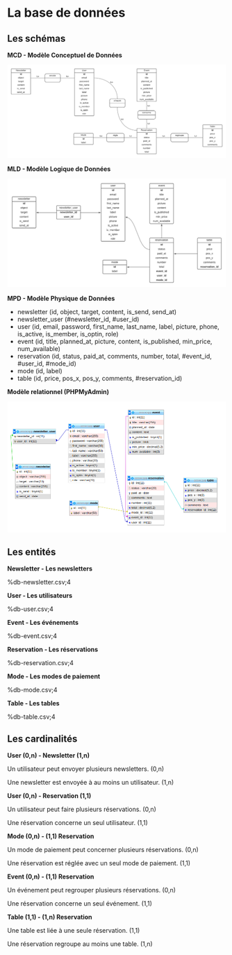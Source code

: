# La base de données

## Les schémas

**MCD -  Modèle Conceptuel de Données**

![](/docs/schemas/entities/MCD.png)

**MLD -  Modèle Logique de Données**

![](/docs/schemas/entities/MLD.png)

**MPD -  Modèle Physique de Données**

- newsletter (id, object, target, content, is_send, send_at)
- newsletter_user (#newsletter_id, #user_id)
- user (id, email, password, first_name, last_name, label, picture, phone, is_active, is_member, is_optin, role)
- event (id, title, planned_at, picture, content, is_published, min_price, num_available)
- reservation (id, status, paid_at, comments, number, total, #event_id, #user_id, #mode_id)
- mode (id, label)
- table (id, price, pos_x, pos_y, comments, #reservation_id)

**Modèle relationnel (PHPMyAdmin)**

![](/docs/schemas/entities/relations.png)

## Les entités

**Newsletter - Les newsletters**

%db-newsletter.csv;4

**User - Les utilisateurs**

%db-user.csv;4

**Event - Les événements**

%db-event.csv;4

**Reservation - Les réservations**

%db-reservation.csv;4

**Mode - Les modes de paiement**

%db-mode.csv;4

**Table - Les tables**

%db-table.csv;4

## Les cardinalités

**User (0,n) - Newsletter (1,n)**

Un utilisateur peut envoyer plusieurs newsletters. (0,n)

Une newsletter est envoyée à au moins un utilisateur. (1,n)

**User (0,n) - Reservation (1,1)**

Un utilisateur peut faire plusieurs réservations. (0,n)

Une réservation concerne un seul utilisateur. (1,1)

**Mode (0,n) - (1,1) Reservation**

Un mode de paiement peut concerner plusieurs réservations. (0,n)

Une réservation est réglée avec un seul mode de paiement. (1,1)

**Event (0,n) - (1,1) Reservation**

Un événement peut regrouper plusieurs réservations. (0,n)

Une réservation concerne un seul événement. (1,1)

**Table (1,1) - (1,n) Reservation**

Une table est liée à une seule réservation. (1,1)

Une réservation regroupe au moins une table. (1,n)
